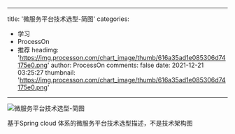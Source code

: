 
---
title: '微服务平台技术选型-简图'
categories: 
 - 学习
 - ProcessOn
 - 推荐
headimg: 'https://img.processon.com/chart_image/thumb/616a35ad1e085306d74175e0.png'
author: ProcessOn
comments: false
date: 2021-12-21 03:25:27
thumbnail: 'https://img.processon.com/chart_image/thumb/616a35ad1e085306d74175e0.png'
---

<div>   
<img class="thumb" alt="微服务平台技术选型-简图" src="https://img.processon.com/chart_image/thumb/616a35ad1e085306d74175e0.png" referrerpolicy="no-referrer">
<p>基于Spring cloud 体系的微服务平台技术选型描述，不是技术架构图</p>  
</div>
            